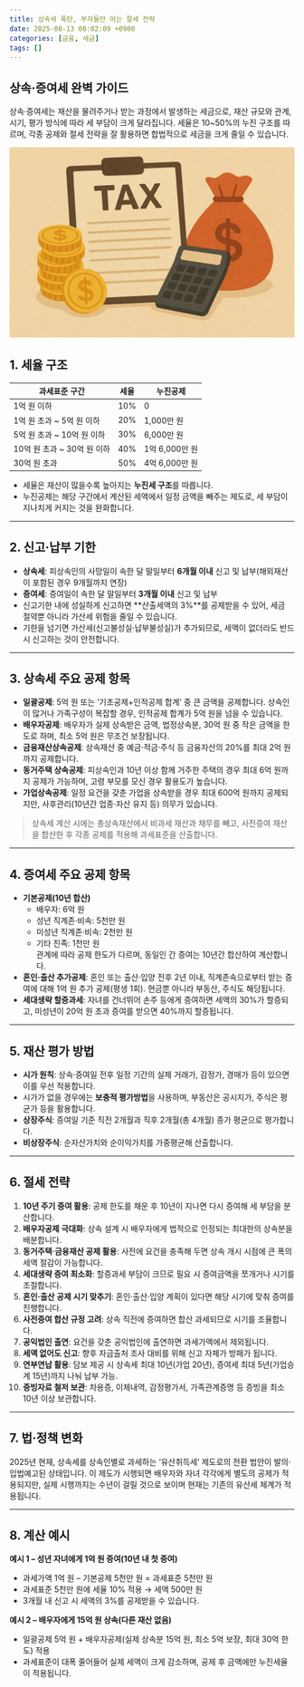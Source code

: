 ```yaml
---
title: 상속세 폭탄, 부자들만 아는 절세 전략
date: 2025-08-13 08:02:09 +0900
categories: [금융, 세금]
tags: []
---
```


## 상속·증여세 완벽 가이드

상속·증여세는 재산을 물려주거나 받는 과정에서 발생하는 세금으로, 재산 규모와 관계, 시기, 평가 방식에 따라 세 부담이 크게 달라집니다. 세율은 10~50%의 누진 구조를 따르며, 각종 공제와 절세 전략을 잘 활용하면 합법적으로 세금을 크게 줄일 수 있습니다.

![세금](assets/img/normal/tax.png)

## 1. 세율 구조

| 과세표준 구간      | 세율  | 누진공제 |
|-------------------|------|---------|
| 1억 원 이하       | 10%  | 0       |
| 1억 원 초과 ~ 5억 원 이하  | 20%  | 1,000만 원  |
| 5억 원 초과 ~ 10억 원 이하 | 30%  | 6,000만 원  |
| 10억 원 초과 ~ 30억 원 이하| 40%  | 1억 6,000만 원 |
| 30억 원 초과      | 50%  | 4억 6,000만 원 |

- 세율은 재산이 많을수록 높아지는 **누진세 구조**를 따릅니다.  
- 누진공제는 해당 구간에서 계산된 세액에서 일정 금액을 빼주는 제도로, 세 부담이 지나치게 커지는 것을 완화합니다.

---

## 2. 신고·납부 기한

- **상속세**: 피상속인의 사망일이 속한 달 말일부터 **6개월 이내** 신고 및 납부(해외재산이 포함된 경우 9개월까지 연장)  
- **증여세**: 증여일이 속한 달 말일부터 **3개월 이내** 신고 및 납부  
- 신고기한 내에 성실하게 신고하면 **산출세액의 3%**를 공제받을 수 있어, 세금 절약뿐 아니라 가산세 위험을 줄일 수 있습니다.  
- 기한을 넘기면 가산세(신고불성실·납부불성실)가 추가되므로, 세액이 없더라도 반드시 신고하는 것이 안전합니다.

---

## 3. 상속세 주요 공제 항목

- **일괄공제**: 5억 원 또는 ‘기초공제+인적공제 합계’ 중 큰 금액을 공제합니다. 상속인이 많거나 가족구성이 복잡할 경우, 인적공제 합계가 5억 원을 넘을 수 있습니다.  
- **배우자공제**: 배우자가 실제 상속받은 금액, 법정상속분, 30억 원 중 작은 금액을 한도로 하며, 최소 5억 원은 무조건 보장됩니다.  
- **금융재산상속공제**: 상속재산 중 예금·적금·주식 등 금융자산의 20%를 최대 2억 원까지 공제합니다.  
- **동거주택 상속공제**: 피상속인과 10년 이상 함께 거주한 주택의 경우 최대 6억 원까지 공제가 가능하며, 고령 부모를 모신 경우 활용도가 높습니다.  
- **가업상속공제**: 일정 요건을 갖춘 가업을 상속받을 경우 최대 600억 원까지 공제되지만, 사후관리(10년간 업종·자산 유지 등) 의무가 있습니다.

> 상속세 계산 시에는 총상속재산에서 비과세 재산과 채무를 빼고, 사전증여 재산을 합산한 후 각종 공제를 적용해 과세표준을 산출합니다.

---

## 4. 증여세 주요 공제 항목

- **기본공제(10년 합산)**  
  - 배우자: 6억 원  
  - 성년 직계존·비속: 5천만 원  
  - 미성년 직계존·비속: 2천만 원  
  - 기타 친족: 1천만 원  
  관계에 따라 공제 한도가 다르며, 동일인 간 증여는 10년간 합산하여 계산합니다.
- **혼인·출산 추가공제**: 혼인 또는 출산·입양 전후 2년 이내, 직계존속으로부터 받는 증여에 대해 1억 원 추가 공제(평생 1회). 현금뿐 아니라 부동산, 주식도 해당됩니다.  
- **세대생략 할증과세**: 자녀를 건너뛰어 손주 등에게 증여하면 세액의 30%가 할증되고, 미성년이 20억 원 초과 증여를 받으면 40%까지 할증됩니다.

---

## 5. 재산 평가 방법

- **시가 원칙**: 상속·증여일 전후 일정 기간의 실제 거래가, 감정가, 경매가 등이 있으면 이를 우선 적용합니다.  
- 시가가 없을 경우에는 **보충적 평가방법**을 사용하며, 부동산은 공시지가, 주식은 평균가 등을 활용합니다.  
- **상장주식**: 증여일 기준 직전 2개월과 직후 2개월(총 4개월) 종가 평균으로 평가합니다.  
- **비상장주식**: 순자산가치와 순이익가치를 가중평균해 산출합니다.

---

## 6. 절세 전략

1. **10년 주기 증여 활용**: 공제 한도를 채운 후 10년이 지나면 다시 증여해 세 부담을 분산합니다.  
2. **배우자공제 극대화**: 상속 설계 시 배우자에게 법적으로 인정되는 최대한의 상속분을 배분합니다.  
3. **동거주택·금융재산 공제 활용**: 사전에 요건을 충족해 두면 상속 개시 시점에 큰 폭의 세액 절감이 가능합니다.  
4. **세대생략 증여 최소화**: 할증과세 부담이 크므로 필요 시 증여금액을 쪼개거나 시기를 조절합니다.  
5. **혼인·출산 공제 시기 맞추기**: 혼인·출산·입양 계획이 있다면 해당 시기에 맞춰 증여를 진행합니다.  
6. **사전증여 합산 규정 고려**: 상속 직전에 증여하면 합산 과세되므로 시기를 조율합니다.  
7. **공익법인 출연**: 요건을 갖춘 공익법인에 출연하면 과세가액에서 제외됩니다.  
8. **세액 없어도 신고**: 향후 자금출처 조사 대비를 위해 신고 자체가 방패가 됩니다.  
9. **연부연납 활용**: 담보 제공 시 상속세 최대 10년(가업 20년), 증여세 최대 5년(가업승계 15년)까지 나눠 납부 가능.  
10. **증빙자료 철저 보관**: 차용증, 이체내역, 감정평가서, 가족관계증명 등 증빙을 최소 10년 이상 보관합니다.

---

## 7. 법·정책 변화

2025년 현재, 상속세를 상속인별로 과세하는 ‘유산취득세’ 제도로의 전환 법안이 발의·입법예고된 상태입니다. 이 제도가 시행되면 배우자와 자녀 각각에게 별도의 공제가 적용되지만, 실제 시행까지는 수년이 걸릴 것으로 보이며 현재는 기존의 유산세 체계가 적용됩니다.

---

## 8. 계산 예시

**예시 1 – 성년 자녀에게 1억 원 증여(10년 내 첫 증여)**  
- 과세가액 1억 원 – 기본공제 5천만 원 = 과세표준 5천만 원  
- 과세표준 5천만 원에 세율 10% 적용 → 세액 500만 원  
- 3개월 내 신고 시 세액의 3%를 공제받을 수 있습니다.

**예시 2 – 배우자에게 15억 원 상속(다른 재산 없음)**  
- 일괄공제 5억 원 + 배우자공제(실제 상속분 15억 원, 최소 5억 보장, 최대 30억 한도) 적용  
- 과세표준이 대폭 줄어들어 실제 세액이 크게 감소하며, 공제 후 금액에만 누진세율이 적용됩니다.
